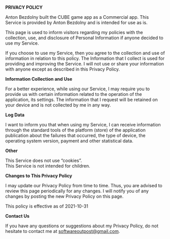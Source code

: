 **PRIVACY POLICY**

Anton Bezdolny built the CUBE game app as a Commercial app. This Service is provided by Anton Bezdolny and is intended for use as is.

This page is used to inform visitors regarding my policies with the collection, use, and disclosure of Personal Information if anyone decided to use my Service.

If you choose to use my Service, then you agree to the collection and use of information in relation to this policy. The Information that I collect is used for providing and improving the Service. I will not use or share your information with anyone except as described in this Privacy Policy.

**Information Collection and Use**

For a better experience, while using our Service, I may require you to provide us with certain information related to the operation of the application, its settings. The information that I request will be retained on your device and is not collected by me in any way.

**Log Data**

I want to inform you that when using my Service, I can receive information through the standard tools of the platform (store) of the application publication about the failures that occurred, the type of device, the operating system version, payment and other statistical data.

**Other**

This Service does not use “cookies”.  
This Service is not intended for children.

**Changes to This Privacy Policy**

I may update our Privacy Policy from time to time. Thus, you are advised to review this page periodically for any changes. I will notify you of any changes by posting the new Privacy Policy on this page.

This policy is effective as of 2021-10-31

**Contact Us**

If you have any questions or suggestions about my Privacy Policy, do not hesitate to contact me at softwareoutpost@gmail.com.

